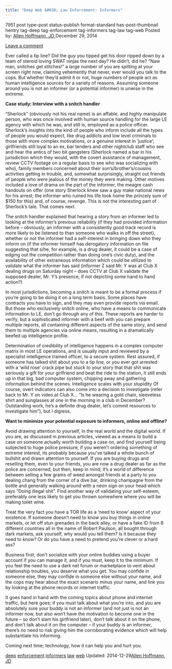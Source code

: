 ```yaml
---
title: "Deep Web &#038; Law Enforcement: Informers"
---
```


7951 post type-post status-publish format-standard has-post-thumbnail hentry  tag-deep tag-enforcement tag-informers tag-law tag-web
Posted by: <a href="https://www.deepdotweb.com/author/lionelhutz/" title="">Allen Hoffmann, JD </a></span>
<span>December 29, 2014</span>
    
<a href="/2014/12/29/deep-web-law-enforcement-informers/#respond">Leave a comment</a></span>
</p>
<p>Ever called a tip line? Did the guy you tipped get his door ripped down by a team of steroid loving SWAT ninjas the next day? He didn’t, did he? “Naw man, snitches get stitches!” a large number of you are spitting at your screen right now, claiming vehemently that never, ever would you talk to the cops. But whether they’d admit it or not, huge numbers of people act as human intelligence sources for a variety of reasons. Assuming someone around you is not an informer (or a potential informer) is unwise in the extreme.</p>
<p><strong>Case study: Interview with a snitch handler</strong></p>
<p>“Sherlock” (obviously not his real name) is an affable, and highly manipulate person, who was once involved with human source handling for the large LE agency with which he was, and still is, employed as a police officer. Sherlock’s insights into the kind of people who inform include all the types of people you would expect, like drug addicts and low level criminals to those with more complex motivations, or a genuine interest in ‘justice’; girlfriends still loyal to an ex, bar tenders and other nightclub staff who see and hear the antics of two bit gangsters (Sherlock named a bar in his jurisdiction which they would, with the covert assistance of management, review CCTV footage on a regular basis to see who was socializing with who), family members concerned about their son’s/brother’s/cousins activities getting in trouble, and, somewhat surprisingly, straight out friends of people who were jealous of the money they were making. Other motives included a love of drama on the part of the informer, the meagre cash handouts on offer (one story Sherlock knew saw a guy make national news for his arrest; the informer who ruined his life took home the princely sum of $150 for this) and, of course, revenge. This is not the interesting part of Sherlock’s tale. That comes next.</p>
<p>The snitch handler explained that hearing a story from an informer led to looking at the informer’s previous reliability (if they had provided information before &#8211; obviously, an informer with a consistently good track record is more likely to be listened to than someone who walks in off the street), whether or not the informer had a self-interest in bringing down who they inform on (if the informer himself has derogatory information on file suggesting that s/he, for example, is a drug dealer, it could be a case of edging out the competition rather than doing one’s civic duty), and the availability of other extraneous information which could be utilized to validate what the informer has said (informer Z said Mr. Y was at Club X dealing drugs <span data-term="goog_2035689326">on Saturday</span> night – does CCTV at Club X validate the supposed dealer, Mr. Y’s presence, if not depicting some hand to hand action?)</p>
<p>In most jurisdictions, becoming a snitch is meant to be a formal process if you’re going to be doing it on a long term basis. Some places have contracts you have to sign, and they may even provide reports via email. But those who exclusively snitch online, who have a means to communicate information to LE, don’t go through any of this. These reports are harder to verify, but a sophisticated informer with a beef with you can prepare multiple reports, all containing different aspects of the same story, and send them to multiple agencies via online means, resulting in a dramatically beefed up intelligence profile.</p>
<p>Determination of credibility of intelligence happens in a complex computer matrix in most LE operations, and is usually input and reviewed by a specialist intelligence trained officer, to a secure system. Rest assured, if someone has talked shit about you to a tip line, or you ever got arrested with a ‘wild rose’ crack pipe but stuck to your story that that shit was seriously a gift for your girlfriend and beat the ride to the station, it still ends up in that big, bad computer system, chipping away and gathering information behind the scenes. Intelligence scales with your stupidity Of course, overt indicators can also come into a decision to investigate (refer back to Mr. Y on video at Club X… “Is he wearing a gold chain, sleeveless shirt and sunglasses at one in the morning in a club in December? Outstanding work, he’s a definite drug dealer, let’s commit resources to investigate him”), but I digress.</p>
<p><strong>Want to minimize your potential exposure to informers, online and offline?</strong></p>
<p>Avoid drawing attention to yourself, in the real world and the digital world. If you are, as discussed in previous articles, viewed as a means to build a case on someone actually worth building a case on, and find yourself being subjected to huge police pressure, if you weren’t ordering something of extreme interest, its probably because you’ve talked a whole bunch of bullshit and drawn attention to yourself. If you are buying drugs and reselling them, even to your friends, you are now a drug dealer as far as the police are concerned, but then, keep in mind; it’s a world of difference between selling a few grams of weed amongst friends at a party to you dealing chang from the corner of a dive bar, drinking champagne from the bottle and generally walking around with a neon sign on your head which says “Doing illegal shit”. Find another way of validating your self-esteem, preferably one less likely to get you thrown somewhere where you will be making toilet wine.</p>
<p>Treat the very fact you have a TOR life as a ‘need to know’ aspect of your existence. If someone doesn’t need to know you buy things in online markets, or let off stun grenades in the back alley, or have a fake ID from 8 different countries all in the name of Robert Paulson, all bought through dark markets, ask yourself, why would you tell them? Is it because they need to know? Or do you have a need to pretend you’re clever or a hard ass?</p>
<p>Business first; don’t socialize with your online buddies using a buyer account if you can manage it, and if you must, keep it to the minimum. If you feel the need to use a dark net forum or marketplace to vent about relationship troubles, you deserve what you get. You may confide in someone else, they may confide in someone else without your name, and the cops may hear about the exact scenario minus your name, and link you by looking at the phone records or internet traffic.</p>
<p>It goes hand in hand with the coming topics about phone and internet traffic, but here goes; if you must talk about what you’re into, and you are absolutely sure your buddy is not an informer (and not just is not an informer now, but also won’t have the motivation to become one in the future – so don’t slam his girlfriend later), don’t talk about it on the phone, and don’t talk about it on the computer – if your buddy is an informer, there’s no need to risk giving him the corroborating evidence which will help substantiate his informing.</p>
<p>Coming next time; technology, how it can help you and hurt you.</p>
</div>
<a href="https://www.deepdotweb.com/tag/deep/" rel="tag">deep</a> <a href="https://www.deepdotweb.com/tag/enforcement/" rel="tag">enforcement</a> <a href="https://www.deepdotweb.com/tag/informers/" rel="tag">informers</a> <a href="https://www.deepdotweb.com/tag/law/" rel="tag">law</a> <a href="https://www.deepdotweb.com/tag/web/" rel="tag">web</a></span> 
Updated: 2014-12-29<a href="https://www.deepdotweb.com/author/lionelhutz/" title="Posts by Allen Hoffmann, JD" rel="author">Allen Hoffmann, JD</a></strong></div>
    
